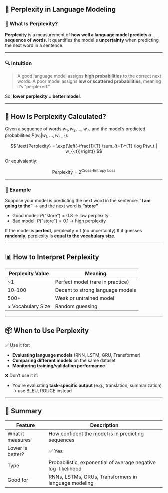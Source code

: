 ## 📏 **Perplexity in Language Modeling**

### 🧠 **What Is Perplexity?**

**Perplexity** is a measurement of **how well a language model predicts a sequence of words**.
It quantifies the model's **uncertainty** when predicting the next word in a sentence.

---

### 🔍 **Intuition**

> A good language model assigns **high probabilities** to the correct next words.
> A poor model assigns **low or scattered probabilities**, meaning it’s "perplexed."

So, **lower perplexity = better model**.

---

## 🧮 **How Is Perplexity Calculated?**

Given a sequence of words $w_1, w_2, ..., w_T$, and the model’s predicted probabilities $P(w_t | w_1, ..., w_{t-1})$:

$$
\text{Perplexity} = \exp{\left(-\frac{1}{T} \sum_{t=1}^{T} \log P(w_t | w_{<t})\right)}
$$

Or equivalently:

$$
\text{Perplexity} = 2^{\text{Cross-Entropy Loss}}
$$

---

### 🧠 Example

Suppose your model is predicting the next word in the sentence:
**"I am going to the"** → and the next word is **"store"**

* Good model: $P(\text{"store"}) = 0.8$ → low perplexity
* Bad model: $P(\text{"store"}) = 0.1$ → high perplexity

If the model is **perfect**, perplexity = 1 (no uncertainty)
If it guesses **randomly**, perplexity is **equal to the vocabulary size**.

---

## 📊 **How to Interpret Perplexity**

| Perplexity Value  | Meaning                          |
| ----------------- | -------------------------------- |
| \~1               | Perfect model (rare in practice) |
| 10–100            | Decent to strong language models |
| 500+              | Weak or untrained model          |
| ≈ Vocabulary Size | Random guessing                  |

---

## 📦 **When to Use Perplexity**

✅ Use it for:

* **Evaluating language models** (RNN, LSTM, GRU, Transformer)
* **Comparing different models** on the same dataset
* **Monitoring training/validation performance**

❌ Don’t use it if:

* You're evaluating **task-specific output** (e.g., translation, summarization) → use BLEU, ROUGE instead

---

## 🧾 Summary

| Feature          | Description                                                   |
| ---------------- | ------------------------------------------------------------- |
| What it measures | How confident the model is in predicting sequences            |
| Lower is better? | ✅ Yes                                                         |
| Type             | Probabilistic, exponential of average negative log-likelihood |
| Good for         | RNNs, LSTMs, GRUs, Transformers in language modeling          |
